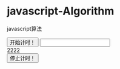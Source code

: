 # javascript-Algorithm
javascript算法


<!doctype html>
<html>
<head>
<script type="text/javascript" src="jquery-2.1.1.js"></script>
<style>

#box{position: absolute;width: 200px;height: 200px;background: red;}
</style>

</head>
<body>

<input type="button" value="开始计时！" accesskey="h">
<input type="text" id="txt" accesskey="a">
<div id="111"><div id="333">2222</div></div>
<input type="button" value="停止计时！" onClick="stopCount()">
</body>
</html>
<script type="text/javascript">
var arry=[6,4,5,3,8,7,1,9,2];
for(var i=0;i<arry.length;i++)
{
  var min=i;
  for(var j=i+1;j<arry.length;j++){
	  if(arry[j]<arry[min]){
	  		min=j;
  	}
  }
  //最小数arry[min]
  
  
 // var minNumber=arry[min];
 // arry[min]=arry[i];
 // arry[i]=minNumber;
				 var temp = arry[i];
             //把最小数索引对应的值放到最左边
             arry[i] = arry[min];
             //把原来最左边对应的值放到最小数索引所在的位置
             arry[min] = temp;

  
}
alert(arry);
</script>
